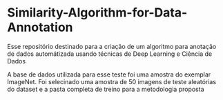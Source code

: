 # Similarity-Algorithm-for-Data-Annotation
Esse repositório destinado para a criação de um algoritmo para anotação de dados automátizada usando técnicas de Deep Learning e Ciência de Dados

A base de dados utilizada para esse teste foi uma amostra do exemplar ImageNet. Foi selecinado uma amostra de 50 imagens de teste aleatórias do dataset e a pasta completa de treino para a metodologia proposta
